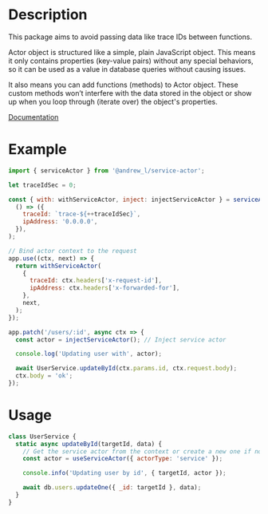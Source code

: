 # Description

This package aims to avoid passing data like trace IDs between functions.

Actor object is structured like a simple, plain JavaScript object. This means it only contains properties (key-value pairs) without any special behaviors, so it can be used as a value in database queries without causing issues.

It also means you can add functions (methods) to Actor object. These custom methods won’t interfere with the data stored in the object or show up when you loop through (iterate over) the object's properties.

[Documentation](https://men232.github.io/toolkit/reference/@andrew_l/service-actor/)

# Example

```js
import { serviceActor } from '@andrew_l/service-actor';

let traceIdSec = 0;

const { with: withServiceActor, inject: injectServiceActor } = serviceActor(
  () => ({
    traceId: `trace-${++traceIdSec}`,
    ipAddress: '0.0.0.0',
  }),
);

// Bind actor context to the request
app.use((ctx, next) => {
  return withServiceActor(
    {
      traceId: ctx.headers['x-request-id'],
      ipAddress: ctx.headers['x-forwarded-for'],
    },
    next,
  );
});

app.patch('/users/:id', async ctx => {
  const actor = injectServiceActor(); // Inject service actor

  console.log('Updating user with', actor);

  await UserService.updateById(ctx.params.id, ctx.request.body);
  ctx.body = 'ok';
});
```

# Usage

```js
class UserService {
  static async updateById(targetId, data) {
    // Get the service actor from the context or create a new one if none exists
    const actor = useServiceActor({ actorType: 'service' });

    console.info('Updating user by id', { targetId, actor });

    await db.users.updateOne({ _id: targetId }, data);
  }
}
```
